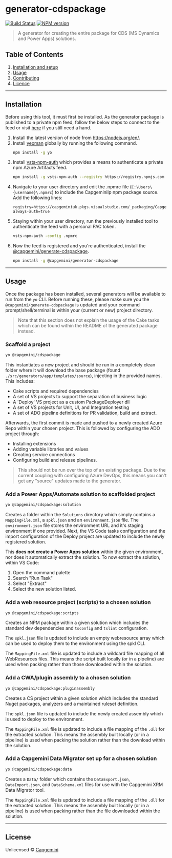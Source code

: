 # generator-cdspackage 
[![Build Status](https://dev.azure.com/capgeminiuk/Capgemini%20Reusable%20IP/_apis/build/status/generator-cdspackage?branchName=master)](https://dev.azure.com/capgeminiuk/Capgemini%20Reusable%20IP/_build/latest?definitionId=115&branchName=master)
[![NPM version](https://feeds.dev.azure.com/capgeminiuk/_apis/public/Packaging/Feeds/25162f08-da5e-4c04-bac0-40216eaa4bf9/Packages/48ba9982-c47a-4df2-bc62-3f560c69391d/badge?api-version=5.1-preview.1)](https://dev.azure.com/capgeminiuk/Capgemini%20Reusable%20IP/_packaging?_a=package&feed=CapgeminiIp&package=%40capgemini%2Fgenerator-cdspackage&protocolType=Npm)

> A generator for creating the entire package for CDS (MS Dynamics and Power Apps) solutions.

## Table of Contents
1. [Installation and setup](#installation)
2. [Usage](#usage)
3. [Contributing](./CONTRIBUTING.md)
4. [Licence](#license)

---

## Installation

Before using this tool, it must first be installed. As the generator package is published to a private npm feed, follow the below steps to connect to the feed or visit [here](https://dev.azure.com/capgeminiuk/Microsoft%20Community/_packaging?_a=connect&feed=CapgeminiIp) if you still need a hand. 

1.	Install the latest version of node from https://nodejs.org/en/.
2.	Install [yeoman](https://yeoman.io/) globally by running the following command.
    ```bash
    npm install -g yo
    ```
3.	Install [vsts-npm-auth](https://www.npmjs.com/package/vsts-npm-auth) which provides a means to authenticate a private npm Azure Artifacts feed.
    ```bash
    npm install -g vsts-npm-auth --registry https://registry.npmjs.com --always-auth false
    ```
4.  Navigate to your user directory and edit the .npmrc file (`C:\Users\{username}\.npmrc`) to include the CapgeminiIp npm package source. Add the following lines:
    ```text
    registry=https://capgeminiuk.pkgs.visualstudio.com/_packaging/CapgeminiIp/npm/registry/
    always-auth=true
    ```
4.	Staying within your user directory, run the previously installed tool to authenticate the feed with a personal PAC token.
    ```bash
    vsts-npm-auth -config .npmrc
    ```
5.	Now the feed is registered and you're authenticated, install the [@capgemini/generate-cdspackage](https://dev.azure.com/capgeminiuk/Microsoft%20Community/_packaging?_a=package&feed=CapgeminiIp&package=%40capgemini%2Fgenerator-cdspackage&protocolType=Npm).
    ```bash
    npm install -g @capgemini/generator-cdspackage 
    ```

---

## Usage
Once the package has been installed, several generators will be available to run from the `yo` CLI. Before running these, please make sure you the `@capgemini/generate-cdspackage` is updated and your command prompt/shell/terminal is within your (current or new) project directory. 

> Note that this section does not explain the usage of the Cake tasks which can be found within the README of the generated package instead.

### Scaffold a project
```bash
yo @capgemini/cdspackage
```
This instantiates a new project and should be run in a completely clean folder where it will download the base package (found `./src/generators/app/templates/source`), injecting in the provided names. This includes:
- Cake scripts and required dependencies
- A set of VS projects to support the separation of business logic
- A 'Deploy' VS project as a custom PackageDeployer dll
- A set of VS projects for Unit, UI, and Integration testing
- A set of ADO pipeline definitions for PR validation, build and extract.

Afterwards, the first commit is made and pushed to a newly created Azure Repo within your chosen project. This is followed by configuring the ADO project through:
- Installing extensions
- Adding variable libraries and values
- Creating service connections
- Configuring build and release pipelines.

> This should not be run over the top of an existing package. Due to the current coupling with configuring Azure DevOps, this means you can't get any "source" updates made to the generator.   

### Add a Power Apps/Automate solution to scaffolded project
```bash
yo @capgemini/cdspackage:solution
```
Creates a folder within the `Solutions` directory which simply contains a `MappingFile.xml`, a `spkl.json` and an `environment.json` file. The `environment.json` file stores the environment URL and it's staging environment if one provided. Next, the VS Code tasks configuration and the import configuration of the Deploy project are updated to include the newly registered solution.

This __does not create a Power Apps solution__ within the given environment, nor does it automatically extract the solution. To now extract the solution, within VS Code:
1. Open the command palette 
2. Search "Run Task"
3. Select "Extract"
4. Select the new solution listed.

### Add a web resource project (scripts) to a chosen solution
```bash
yo @capgemini/cdspackage:scripts
```
Creates an NPM package within a given solution which includes the standard dev dependencies and `tsconfig` and `tslint` configuration.

The `spkl.json` file is updated to include an empty webresource array which can be used to deploy them to the environment using the spkl CLI. 

The `MappingFile.xml` file is updated to include a wildcard file mapping of all WebResources files. This means the script built locally (or in a pipeline) are used when packing rather than those downloaded within the solution.

### Add a CWA/plugin assembly to a chosen solution
```bash
yo @capgemini/cdspackage:pluginassembly
```
Creates a CS project within a given solution which includes the standard Nuget packages, analyzers and a maintained ruleset definition.

The `spkl.json` file is updated to include the newly created assembly which is used to deploy to the environment. 

The `MappingFile.xml` file is updated to include a file mapping of the `.dll` for the extracted solution. This means the assembly built locally (or in a pipeline) is used when packing the solution rather than the download within the solution.

### Add a Capgemini Data Migrator set up for a chosen solution
```bash
yo @capgemini/cdspackage:data
```
Creates a `Data/` folder which contains the `DataExport.json`, `DataImport.json`, and `DataSchema.xml` files for use with the Capgemini XRM Data Migrator tool.

The `MappingFile.xml` file is updated to include a file mapping of the `.dll` for the extracted solution. This means the assembly built locally (or in a pipeline) is used when packing rather than the file downloaded within the solution.

---

## License

Unlicensed © [Capgemini](https://capgemini.com)
